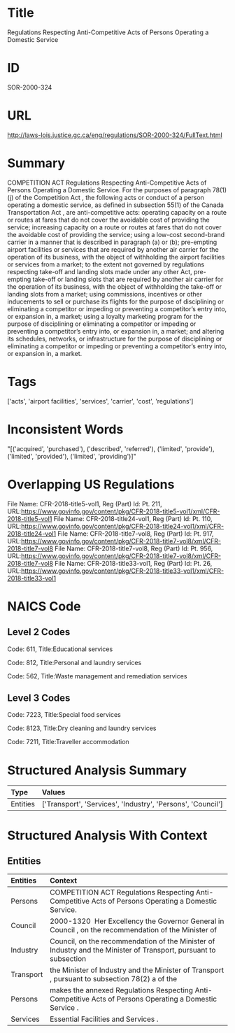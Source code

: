 # Title
Regulations Respecting Anti-Competitive Acts of Persons Operating a Domestic Service


# ID
SOR-2000-324

# URL
http://laws-lois.justice.gc.ca/eng/regulations/SOR-2000-324/FullText.html


# Summary
COMPETITION ACT Regulations Respecting Anti-Competitive Acts of Persons Operating a Domestic Service.
For the purposes of paragraph 78(1)(j) of the  Competition Act , the following acts or conduct of a person operating a domestic service, as defined in subsection 55(1) of the  Canada Transportation Act , are anti-competitive acts: operating capacity on a route or routes at fares that do not cover the avoidable cost of providing the service; increasing capacity on a route or routes at fares that do not cover the avoidable cost of providing the service; using a low-cost second-brand carrier in a manner that is described in paragraph (a) or (b); pre-empting airport facilities or services that are required by another air carrier for the operation of its business, with the object of withholding the airport facilities or services from a market; to the extent not governed by regulations respecting take-off and landing slots made under any other Act, pre-empting take-off or landing slots that are required by another air carrier for the operation of its business, with the object of withholding the take-off or landing slots from a market; using commissions, incentives or other inducements to sell or purchase its flights for the purpose of disciplining or eliminating a competitor or impeding or preventing a competitor’s entry into, or expansion in, a market; using a loyalty marketing program for the purpose of disciplining or eliminating a competitor or impeding or preventing a competitor’s entry into, or expansion in, a market; and altering its schedules, networks, or infrastructure for the purpose of disciplining or eliminating a competitor or impeding or preventing a competitor’s entry into, or expansion in, a market.


# Tags
['acts', 'airport facilities', 'services', 'carrier', 'cost', 'regulations']


# Inconsistent Words
"[('acquired', 'purchased'), ('described', 'referred'), ('limited', 'provide'), ('limited', 'provided'), ('limited', 'providing')]"


# Overlapping US Regulations
File Name: CFR-2018-title5-vol1, Reg (Part) Id: Pt. 211, URL:https://www.govinfo.gov/content/pkg/CFR-2018-title5-vol1/xml/CFR-2018-title5-vol1
File Name: CFR-2018-title24-vol1, Reg (Part) Id: Pt. 110, URL:https://www.govinfo.gov/content/pkg/CFR-2018-title24-vol1/xml/CFR-2018-title24-vol1
File Name: CFR-2018-title7-vol8, Reg (Part) Id: Pt. 917, URL:https://www.govinfo.gov/content/pkg/CFR-2018-title7-vol8/xml/CFR-2018-title7-vol8
File Name: CFR-2018-title7-vol8, Reg (Part) Id: Pt. 956, URL:https://www.govinfo.gov/content/pkg/CFR-2018-title7-vol8/xml/CFR-2018-title7-vol8
File Name: CFR-2018-title33-vol1, Reg (Part) Id: Pt. 26, URL:https://www.govinfo.gov/content/pkg/CFR-2018-title33-vol1/xml/CFR-2018-title33-vol1



# NAICS Code
## Level 2 Codes
Code: 611, Title:Educational services

Code: 812, Title:Personal and laundry services

Code: 562, Title:Waste management and remediation services




## Level 3 Codes
Code: 7223, Title:Special food services

Code: 8123, Title:Dry cleaning and laundry services

Code: 7211, Title:Traveller accommodation







# Structured Analysis Summary
| Type     | Values                                                      |
|:---------|:------------------------------------------------------------|
| Entities | ['Transport', 'Services', 'Industry', 'Persons', 'Council'] |


# Structured Analysis With Context
 


## Entities
| Entities   | Context                                                                                                          |
|:-----------|:-----------------------------------------------------------------------------------------------------------------|
| Persons    | COMPETITION ACT Regulations Respecting Anti-Competitive Acts of  Persons  Operating a Domestic Service.          |
| Council    | 2000-1320  Her Excellency the Governor General in  Council , on the recommendation of the Minister of            |
| Industry   | Council, on the recommendation of the Minister of Industry and the Minister of Transport, pursuant to subsection |
| Transport  | the Minister of Industry and the Minister of Transport , pursuant to subsection 78(2) a of the                   |
| Persons    | makes the annexed Regulations Respecting Anti-Competitive Acts of Persons  Operating a Domestic Service .        |
| Services   | Essential Facilities and  Services .                                                                             |



